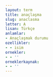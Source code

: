 ```yaml
---
layout: term
title: anaçlaşma
slug: anaclasma
letter: A
lisan: Türkçe
anlamlar:
- Anaçlaşmak durumu
ozellikler:
- - isim
ornekler:
- - ''
orneklerkaynak:
- - ''
---
```

